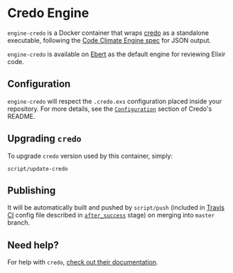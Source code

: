 # Credo Engine

`engine-credo` is a Docker container that wraps
[credo](http://github.com/rrrene/credo) as a standalone executable,
following the [Code Climate Engine spec](https://github.com/codeclimate/spec)
for JSON output.

`engine-credo` is available on [Ebert](https://ebertapp.io) as the default engine
for reviewing Elixir code.

## Configuration

`engine-credo` will respect the `.credo.exs` configuration placed inside your
repository. For more details, see the [`Configuration`](https://github.com/rrrene/credo#configuration)
section of Credo's README.

## Upgrading `credo`

To upgrade `credo` version used by this container, simply:

```
script/update-credo
```

## Publishing

It will be automatically built and pushed by `script/push` (included in
[Travis CI](https://travis-ci.org) config file described in [`after_success`](https://docs.travis-ci.com/user/job-lifecycle/) stage) on merging into `master` branch.

## Need help?

For help with `credo`,
[check out their documentation](https://github.com/rrrene/credo).
